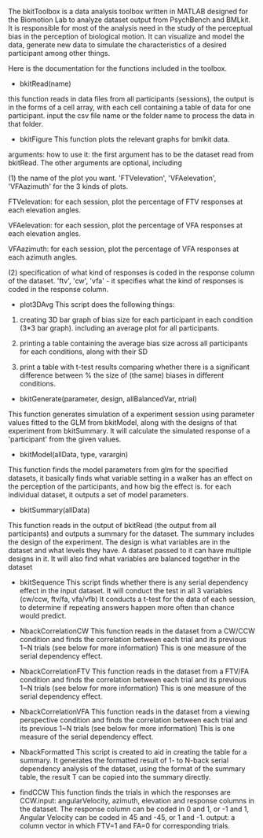 The bkitToolbox is a data analysis toolbox written in MATLAB designed for the Biomotion Lab to analyze dataset output from PsychBench and BMLkit. It is responsible for most of the analysis need in the study of the perceptual bias in the perception of biological motion. It can visualize and model the data, generate new data to simulate the characteristics of a desired participant among other things.

Here is the documentation for the functions included in the toolbox.

- bkitRead(name)

this function reads in data files from all participants (sessions), the output is in
 the forms of a cell array, with each cell containing
 a table of  data for one participant. input the csv file name or the folder name to process the data in that folder.

- bkitFigure
This function plots the relevant graphs for bmlkit data.

arguments: 
how to use it: the first argument has to be the dataset read from bkitRead. The other arguments are optional,
 including 

 (1) the name of the plot you want. 'FTVelevation', 'VFAelevation', 'VFAazimuth' for the 3 kinds of plots.

   FTVelevation: for each session, plot the percentage of FTV responses at each elevation angles.

   VFAelevation: for each session, plot the percentage of VFA responses at each elevation angles.

   VFAazimuth: for each session, plot the percentage of VFA responses at each azimuth angles.

 (2) specification of what kind of responses is coded in the response column of the dataset.
'ftv', 'cw', 'vfa' - it specifies what the kind of responses is coded in the response column.

- plot3DAvg
This script does the following things:

1. creating 3D bar graph of bias size for each participant in each condition (3*3 bar graph). including an average plot for all participants.

2. printing a table containing the average bias size across all participants for each conditions, along with their SD

3. print a table with t-test results comparing whether there is a significant difference between
%    the size of (the same) biases in different conditions.

- bkitGenerate(parameter, design, allBalancedVar, ntrial)

This function generates simulation of a experiment session using parameter values
 fitted to the GLM from bkitModel, along with the designs of that experiment from bkitSummary. It will calculate the simulated response of a 'participant' from 
the given values.

- bkitModel(allData, type, varargin)

This function finds the model parameters from glm for the specified datasets, it basically finds what variable setting in a walker has an effect on the perception of the participants, and how big the effect is.
 for each individual dataset, it outputs a set of model parameters.

- bkitSummary(allData)

This function reads in the output of bkitRead (the output from all participants) and outputs a summary
 for the dataset. The summary includes the design of the experiment. The design is what variables are in the dataset and what levels they have. A dataset passed to it
 can have multiple designs in it. It will also find what variables are balanced together
in the dataset

- bkitSequence
This script finds whether there is any serial dependency effect in the input dataset.
It will conduct the test in all 3 variables (cw/ccw, ftv/fa, vfa/vfb)
It conducts a t-test for the data of each session, to determine if
repeating answers happen more often than chance would predict.

- NbackCorrelationCW
This function reads in the dataset from a CW/CCW condition and finds the
correlation between each trial and its previous 1~N trials (see below for
more information)
This is one measure of the serial dependency effect.

- NbackCorrelationFTV
This function reads in the dataset from a FTV/FA condition and finds the
correlation between each trial and its previous 1~N trials (see below for
more information)
This is one measure of the serial dependency effect.

- NbackCorrelationVFA
This function reads in the dataset from a viewing perspective condition and finds the
correlation between each trial and its previous 1~N trials (see below for
more information)
This is one measure of the serial dependency effect. 

- NbackFormatted
This script is created to aid in creating the table for a summary. 
It generates the formatted result of 1- to N-back serial dependency analysis of
the dataset, using the format of the summary table, the result T can be copied into the
summary directly.

- findCCW
This function finds the trials in which the responses are CCW.input: angularVelocity, azimuth, elevation and response columns in the dataset. The
response column can be coded in 0 and 1, or -1 and 1, Angular Velocity
can be coded in 45 and -45, or 1 and -1.
output: a column vector in which FTV=1 and FA=0 for corresponding trials.